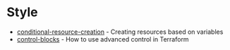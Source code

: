 # Style

- [conditional-resource-creation](conditional-resource-creation.md) - Creating resources based on variables
- [control-blocks](control-blocks.md) - How to use advanced control in Terraform
